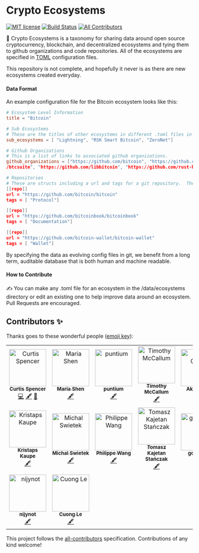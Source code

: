 # Crypto Ecosystems
[![MIT license](http://img.shields.io/badge/license-MIT-brightgreen.svg)](http://opensource.org/licenses/MIT)
[![Build Status](https://dev.azure.com/electric-capital/crypto-ecosystems/_apis/build/status/electric-capital.crypto-ecosystems?branchName=master)](https://dev.azure.com/electric-capital/crypto-ecosystems/_build/latest?definitionId=1&branchName=master)
[![All Contributors](https://img.shields.io/badge/all_contributors-16-orange.svg?style=flat-square)](#contributors-)

🌲 Crypto Ecosystems is a taxonomy for sharing data around open source cryptocurrency, blockchain, and decentralized ecosystems and tying them to github organizations and code repositories.  All of the ecosystems are specified in [TOML](https://github.com/toml-lang/toml) configuration files.

This repository is not complete, and hopefully it never is as there are new ecosystems created everyday.

#### Data Format

An example configuration file for the Bitcoin ecosystem looks like this:

```toml
# Ecosystem Level Information
title = "Bitcoin"

# Sub Ecosystems
# These are the titles of other ecosystems in different .toml files in the /data/ecosystems directory
sub_ecosystems = [ "Lightning", "RSK Smart Bitcoin", "ZeroNet"]

# Github Organizations
# This is a list of links to associated github organizations.
github_organizations = ["https://github.com/bitcoin", "https://github.com/bitcoin-core", "https://github.com/bitcoinj", "https://github.com
/btcsuite", "https://github.com/libbitcoin", "https://github.com/rust-bitcoin"]

# Repositories
# These are structs including a url and tags for a git repository.  These URLS do not have to be on github.
[[repo]]
url = "https://github.com/bitcoin/bitcoin"
tags = [ "Protocol"]

[[repo]]
url = "https://github.com/bitcoinbook/bitcoinbook"
tags = [ "Documentation"]

[[repo]]
url = "https://github.com/bitcoin-wallet/bitcoin-wallet"
tags = [ "Wallet"]

```

By specifying the data as evolving config files in git, we benefit from a long term, auditable database that is both human and machine readable.  

#### How to Contribute

✍️ You can make any .toml file for an ecosystem in the /data/ecosystems directory or edit an existing one to help improve data around an ecosystem.  Pull Requests are encouraged. 

## Contributors ✨

Thanks goes to these wonderful people ([emoji key](https://allcontributors.org/docs/en/emoji-key)):

<!-- ALL-CONTRIBUTORS-LIST:START - Do not remove or modify this section -->
<!-- prettier-ignore-start -->
<!-- markdownlint-disable -->
<table>
  <tr>
    <td align="center"><a href="https://github.com/jubos"><img src="https://avatars3.githubusercontent.com/u/41347?v=4" width="100px;" alt="Curtis Spencer"/><br /><sub><b>Curtis Spencer</b></sub></a><br /><a href="https://github.com/electric-capital/crypto-ecosystems/commits?author=jubos" title="Code">💻</a> <a href="#content-jubos" title="Content">🖋</a> <a href="https://github.com/electric-capital/crypto-ecosystems/commits?author=jubos" title="Documentation">📖</a></td>
    <td align="center"><a href="https://github.com/mariashen"><img src="https://avatars2.githubusercontent.com/u/6494377?v=4" width="100px;" alt="Maria Shen"/><br /><sub><b>Maria Shen</b></sub></a><br /><a href="#content-mariashen" title="Content">🖋</a></td>
    <td align="center"><a href="https://github.com/puntium"><img src="https://avatars0.githubusercontent.com/u/20433492?v=4" width="100px;" alt="puntium"/><br /><sub><b>puntium</b></sub></a><br /><a href="#content-puntium" title="Content">🖋</a></td>
    <td align="center"><a href="http://timothymccallum.com.au"><img src="https://avatars2.githubusercontent.com/u/9831342?v=4" width="100px;" alt="Timothy McCallum"/><br /><sub><b>Timothy McCallum</b></sub></a><br /><a href="#content-tpmccallum" title="Content">🖋</a></td>
    <td align="center"><a href="https://ake.wtf"><img src="https://avatars1.githubusercontent.com/u/10195782?v=4" width="100px;" alt="Ake Gaviar"/><br /><sub><b>Ake Gaviar</b></sub></a><br /><a href="#content-akegaviar" title="Content">🖋</a></td>
    <td align="center"><a href="https://bitcoindev.network"><img src="https://avatars3.githubusercontent.com/u/7654306?v=4" width="100px;" alt="Gr0kchain"/><br /><sub><b>Gr0kchain</b></sub></a><br /><a href="#content-gr0kchain" title="Content">🖋</a></td>
    <td align="center"><a href="https://kincaidoneil.com"><img src="https://avatars1.githubusercontent.com/u/6435238?v=4" width="100px;" alt="Kincaid O'Neil"/><br /><sub><b>Kincaid O'Neil</b></sub></a><br /><a href="#content-kincaidoneil" title="Content">🖋</a></td>
  </tr>
  <tr>
    <td align="center"><a href="https://github.com/kristapsk"><img src="https://avatars2.githubusercontent.com/u/4500994?v=4" width="100px;" alt="Kristaps Kaupe"/><br /><sub><b>Kristaps Kaupe</b></sub></a><br /><a href="#content-kristapsk" title="Content">🖋</a></td>
    <td align="center"><a href="https://github.com/mike1729"><img src="https://avatars3.githubusercontent.com/u/4404982?v=4" width="100px;" alt="Michal Swietek"/><br /><sub><b>Michal Swietek</b></sub></a><br /><a href="#content-mike1729" title="Content">🖋</a></td>
    <td align="center"><a href="http://philippewang.info/"><img src="https://avatars0.githubusercontent.com/u/3776012?v=4" width="100px;" alt="Philippe Wang"/><br /><sub><b>Philippe Wang</b></sub></a><br /><a href="#content-pw374" title="Content">🖋</a></td>
    <td align="center"><a href="http://nethermind.io"><img src="https://avatars1.githubusercontent.com/u/498913?v=4" width="100px;" alt="Tomasz Kajetan Stańczak"/><br /><sub><b>Tomasz Kajetan Stańczak</b></sub></a><br /><a href="#content-tkstanczak" title="Content">🖋</a></td>
    <td align="center"><a href="https://github.com/gcharang"><img src="https://avatars3.githubusercontent.com/u/21151592?v=4" width="100px;" alt="gcharang"/><br /><sub><b>gcharang</b></sub></a><br /><a href="#content-gcharang" title="Content">🖋</a></td>
    <td align="center"><a href="https://github.com/pikatos"><img src="https://avatars3.githubusercontent.com/u/2621796?v=4" width="100px;" alt="pikatos"/><br /><sub><b>pikatos</b></sub></a><br /><a href="#content-pikatos" title="Content">🖋</a></td>
    <td align="center"><a href="https://github.com/benjyz"><img src="https://avatars3.githubusercontent.com/u/5390515?v=4" width="100px;" alt="Benjamin Cordes"/><br /><sub><b>Benjamin Cordes</b></sub></a><br /><a href="#content-benjyz" title="Content">🖋</a> <a href="https://github.com/electric-capital/crypto-ecosystems/commits?author=benjyz" title="Documentation">📖</a></td>
  </tr>
  <tr>
    <td align="center"><a href="https://github.com/nijynot"><img src="https://avatars0.githubusercontent.com/u/16340977?v=4" width="100px;" alt="nijynot"/><br /><sub><b>nijynot</b></sub></a><br /><a href="#content-nijynot" title="Content">🖋</a></td>
    <td align="center"><a href="https://github.com/cuongleqq"><img src="https://avatars0.githubusercontent.com/u/3232472?v=4" width="100px;" alt="Cuong Le"/><br /><sub><b>Cuong Le</b></sub></a><br /><a href="#content-cuongleqq" title="Content">🖋</a></td>
  </tr>
</table>

<!-- markdownlint-enable -->
<!-- prettier-ignore-end -->
<!-- ALL-CONTRIBUTORS-LIST:END -->

This project follows the [all-contributors](https://github.com/all-contributors/all-contributors) specification. Contributions of any kind welcome!
